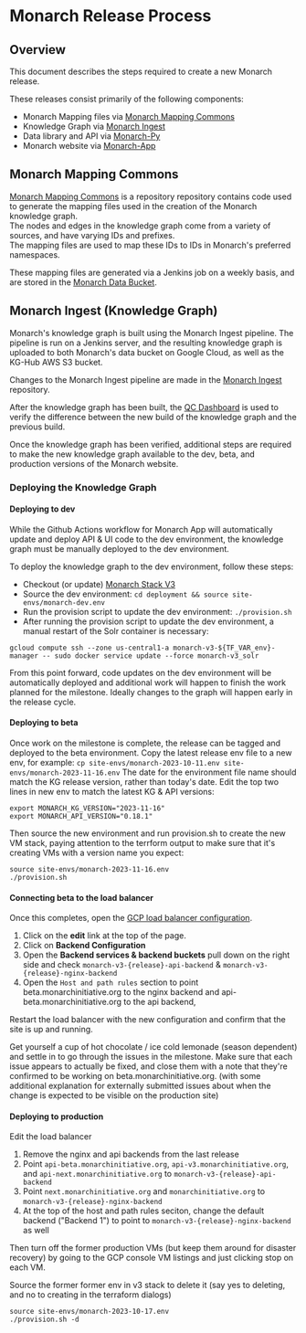 # Monarch Release Process

## Overview

This document describes the steps required to create a new Monarch release.  

These releases consist primarily of the following components:  

- Monarch Mapping files via [Monarch Mapping Commons](https://github.com/monarch-initiative/monarch-mapping-commons)
- Knowledge Graph via [Monarch Ingest](https://github.com/monarch-initiative/monarch-ingest)
- Data library and API via [Monarch-Py](https://github.com/monarch-initiative/monarch-app/backend)
- Monarch website via [Monarch-App](https://github.com/monarch-initiative/monarch-app/frontend)


## Monarch Mapping Commons

[Monarch Mapping Commons](https://github.com/monarch-initiative/monarch-mapping-commons) is a repository repository contains code used to generate the mapping files used in the creation of the Monarch knowledge graph.  
The nodes and edges in the knowledge graph come from a variety of sources, and have varying IDs and prefixes.  
The mapping files are used to map these IDs to IDs in Monarch's preferred namespaces.

These mapping files are generated via a Jenkins job on a weekly basis, and are stored in the [Monarch Data Bucket](https://data.monarchinitiative.org/mappings/index.html).

## Monarch Ingest (Knowledge Graph)

Monarch's knowledge graph is built using the Monarch Ingest pipeline. 
The pipeline is run on a Jenkins server, and the resulting knowledge graph is uploaded to both Monarch's data bucket on Google Cloud, as well as the KG-Hub AWS S3 bucket.

Changes to the Monarch Ingest pipeline are made in the [Monarch Ingest](https://github.com/monarch-initiative/monarch-ingest) repository.

After the knowledge graph has been built, the [QC Dashboard](https://github.com/monarch-initiative/monarch-qc) is used to verify the difference between the new build of the knowledge graph and the previous build.

Once the knowledge graph has been verified, additional steps are required to make the new knowledge graph available to the dev, beta, and production versions of the Monarch website.

### Deploying the Knowledge Graph

#### Deploying to dev

While the Github Actions workflow for Monarch App will automatically update and deploy API & UI code to the dev environment, the knowledge graph must be manually deployed to the dev environment.

To deploy the knowledge graph to the dev environment, follow these steps:

* Checkout (or update) [Monarch Stack V3](https://github.com/monarch-initiative/monarch-stack-v3)
* Source the dev environment: `cd deployment && source site-envs/monarch-dev.env`
* Run the provision script to update the dev environment: `./provision.sh`
* After running the provision script to update the dev environment, a manual restart of the Solr container is necessary:

```
gcloud compute ssh --zone us-central1-a monarch-v3-${TF_VAR_env}-manager -- sudo docker service update --force monarch-v3_solr
```

From this point forward, code updates on the dev environment will be automatically deployed and additional work will happen to finish the work planned for the milestone. Ideally changes to the graph will happen early in the release cycle.

#### Deploying to beta

Once work on the milestone is complete, the release can be tagged and deployed to the beta environment. 
Copy the latest release env file to a new env, for example: `cp site-envs/monarch-2023-10-11.env site-envs/monarch-2023-11-16.env` 
The date for the environment file name should match the KG release version, rather than today's date. 
Edit the top two lines in new env to match the latest KG & API versions:

```
export MONARCH_KG_VERSION="2023-11-16"
export MONARCH_API_VERSION="0.18.1"
```

Then source the new environment and run provision.sh to create the new VM stack, paying attention to the terrform output to make sure that it's creating VMs with a version name you expect:

```
source site-envs/monarch-2023-11-16.env
./provision.sh
```
#### Connecting beta to the load balancer

Once this completes, open the [GCP load balancer configuration](https://console.cloud.google.com/net-services/loadbalancing/details/http/monarch-balancer?project=monarch-initiative). 

1. Click on the **edit** link at the top of the page.
2. Click on **Backend Configuration**
3. Open the **Backend services & backend buckets** pull down on the right side and check `monarch-v3-{release}-api-backend` & `monarch-v3-{release}-nginx-backend`
4. Open the `Host and path rules` section to point beta.monarchinitiative.org to the nginx backend and api-beta.monarchinitiative.org to the api backend,  

Restart the load balancer with the new configuration and confirm that the site is up and running. 

Get yourself a cup of hot chocolate / ice cold lemonade (season dependent) and settle in to go through the issues in the milestone. Make sure that each issue appears to actually be fixed, and close them with a note that they're confirmed to be working on beta.monarchinitiative.org. (with some additional explanation for externally submitted issues about when the change is expected to be visible on the production site)


#### Deploying to production

Edit the load balancer
1. Remove the nginx and api backends from the last release
2. Point `api-beta.monarchinitiative.org`, `api-v3.monarchinitiative.org`, and `api-next.monarchinitiative.org` to `monarch-v3-{release}-api-backend`
3. Point `next.monarchinitiative.org` and `monarchinitiative.org` to `monarch-v3-{release}-nginx-backend`
4. At the top of the host and path rules seciton, change the default backend ("Backend 1") to point to `monarch-v3-{release}-nginx-backend` as well

Then turn off the former production VMs (but keep them around for disaster recovery) by going to the GCP console VM listings and just clicking stop on each VM. 

Source the former former env in v3 stack to delete it (say yes to deleting, and no to creating in the terraform dialogs)
```
source site-envs/monarch-2023-10-17.env 
./provision.sh -d
```

